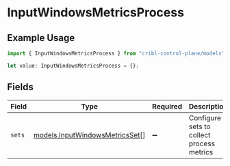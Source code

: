 # InputWindowsMetricsProcess

## Example Usage

```typescript
import { InputWindowsMetricsProcess } from "cribl-control-plane/models";

let value: InputWindowsMetricsProcess = {};
```

## Fields

| Field                                                                  | Type                                                                   | Required                                                               | Description                                                            |
| ---------------------------------------------------------------------- | ---------------------------------------------------------------------- | ---------------------------------------------------------------------- | ---------------------------------------------------------------------- |
| `sets`                                                                 | [models.InputWindowsMetricsSet](../models/inputwindowsmetricsset.md)[] | :heavy_minus_sign:                                                     | Configure sets to collect process metrics                              |